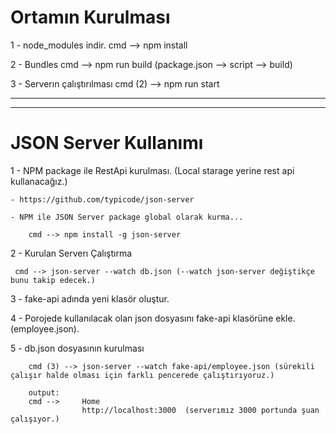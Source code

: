 # Ortamın Kurulması

1 - node_modules indir.
    cmd --> npm install 

2 - Bundles
    cmd --> npm run build (package.json --> script --> build)

3 - Serverın çalıştırılması
    cmd (2) --> npm run start

--------------------------------------------------------------------------
--------------------------------------------------------------------------

# JSON Server Kullanımı

1 - NPM package ile RestApi kurulması. (Local starage yerine rest api kullanacağız.)

    - https://github.com/typicode/json-server

    - NPM ile JSON Server package global olarak kurma...

        cmd --> npm install -g json-server

2 - Kurulan Serverı Çalıştırma

     cmd --> json-server --watch db.json (--watch json-server değiştikçe bunu takip edecek.)

3 - fake-api adında yeni klasör oluştur.

4 - Porojede kullanılacak olan json dosyasını fake-api klasörüne ekle. (employee.json).

5 - db.json dosyasının kurulması 

        cmd (3) --> json-server --watch fake-api/employee.json (sürekili çalışır halde olması için farklı pencerede çalıştırıyoruz.)

        output:
        cmd -->     Home
                    http://localhost:3000  (serverımız 3000 portunda şuan çalışıyor.)


